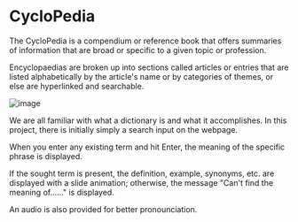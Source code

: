# CycloPedia
The CycloPedia is a compendium or reference book that offers summaries of information that are broad or specific to a given topic or profession.

Encyclopaedias are broken up into sections called articles or entries that are listed alphabetically by the article's name or by categories of themes, or else are hyperlinked and searchable.

![image](https://github.com/anoushkadhar123/CycloPedia/assets/128288400/053d2642-6d47-4fdf-a236-30eeed801db4)

We are all familiar with what a dictionary is and what it accomplishes. In this project, there is initially simply a search input on the webpage. 

When you enter any existing term and hit Enter, the meaning of the specific phrase is displayed.

If the sought term is present, the definition, example, synonyms, etc. are displayed with a slide animation; otherwise, the message "Can't find the meaning of......" is displayed.

An audio is also provided for better pronounciation.
